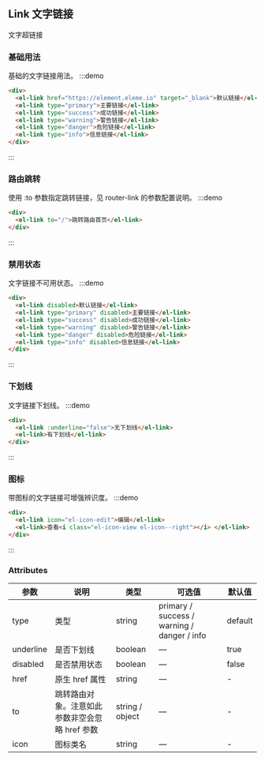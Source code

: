 ## Link 文字链接

文字超链接

### 基础用法
基础的文字链接用法。
:::demo
```html
<div>
  <el-link href="https://element.eleme.io" target="_blank">默认链接</el-link>
  <el-link type="primary">主要链接</el-link>
  <el-link type="success">成功链接</el-link>
  <el-link type="warning">警告链接</el-link>
  <el-link type="danger">危险链接</el-link>
  <el-link type="info">信息链接</el-link>
</div>
```
:::

### 路由跳转
使用 :to 参数指定跳转链接，见 router-link 的参数配置说明。
:::demo
```html
<div>
  <el-link to="/">跳转路由首页</el-link>
</div>
```
:::

### 禁用状态
文字链接不可用状态。
:::demo
```html
<div>
  <el-link disabled>默认链接</el-link>
  <el-link type="primary" disabled>主要链接</el-link>
  <el-link type="success" disabled>成功链接</el-link>
  <el-link type="warning" disabled>警告链接</el-link>
  <el-link type="danger" disabled>危险链接</el-link>
  <el-link type="info" disabled>信息链接</el-link>
</div>
```
:::

### 下划线
文字链接下划线。
:::demo
```html
<div>
  <el-link :underline="false">无下划线</el-link>
  <el-link>有下划线</el-link>
</div>
```
:::

### 图标

带图标的文字链接可增强辨识度。
:::demo
```html
<div>
  <el-link icon="el-icon-edit">编辑</el-link>
  <el-link>查看<i class="el-icon-view el-icon--right"></i> </el-link>
</div>
```
:::

### Attributes

| 参数           | 说明                           | 类型      | 可选值                               | 默认值  |
| -------------- | ------------------------------ | --------- | ------------------------------------ | ------- |
| type           | 类型                      | string  | primary / success / warning / danger / info | default |
| underline      | 是否下划线                         | boolean | —                                 | true    |
| disabled       | 是否禁用状态                       | boolean | —                                 | false   |
| href           | 原生 href 属性                     | string  | —                                 | -       |
| to             | 跳转路由对象。注意如此参数非空会忽略 href 参数 | string / object | —             | -       |
| icon           | 图标类名                           | string  | —                                 | -       |
